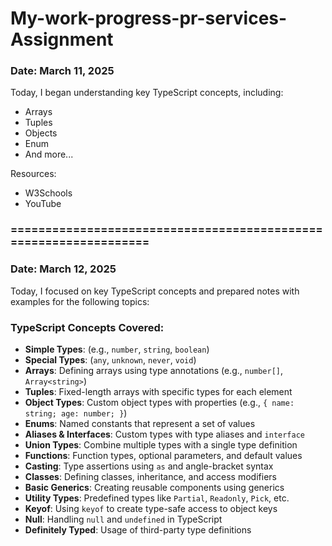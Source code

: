 # My-work-progress-pr-services- Assignment


### Date: March 11, 2025

Today, I began understanding key TypeScript concepts, including:

- Arrays
- Tuples
- Objects
- Enum
- And more...

Resources:
- W3Schools
- YouTube
### =================================================================

### Date: March 12, 2025

Today, I focused on key TypeScript concepts and prepared notes with examples for the following topics:

### TypeScript Concepts Covered:

- **Simple Types**: (e.g., `number`, `string`, `boolean`)
- **Special Types**: (`any`, `unknown`, `never`, `void`)
- **Arrays**: Defining arrays using type annotations (e.g., `number[]`, `Array<string>`)
- **Tuples**: Fixed-length arrays with specific types for each element
- **Object Types**: Custom object types with properties (e.g., `{ name: string; age: number; }`)
- **Enums**: Named constants that represent a set of values
- **Aliases & Interfaces**: Custom types with type aliases and `interface`
- **Union Types**: Combine multiple types with a single type definition
- **Functions**: Function types, optional parameters, and default values
- **Casting**: Type assertions using `as` and angle-bracket syntax
- **Classes**: Defining classes, inheritance, and access modifiers
- **Basic Generics**: Creating reusable components using generics
- **Utility Types**: Predefined types like `Partial`, `Readonly`, `Pick`, etc.
- **Keyof**: Using `keyof` to create type-safe access to object keys
- **Null**: Handling `null` and `undefined` in TypeScript
- **Definitely Typed**: Usage of third-party type definitions

